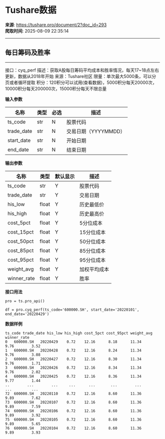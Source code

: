 # Tushare数据

**来源**: https://tushare.pro/document/2?doc_id=293  
**爬取时间**: 2025-08-09 22:35:14

---

## 每日筹码及胜率

---

接口：cyq\_perf
描述：获取A股每日筹码平均成本和胜率情况，每天17~18点左右更新，数据从2018年开始
来源：Tushare社区
限量：单次最大5000条，可以分页或者循环提取
积分：120积分可以试用(查看数据)，5000积分每天20000次，10000积分每天200000次，15000积分每天不限总量

**输入参数**

| 名称 | 类型 | 必选 | 描述 |
| --- | --- | --- | --- |
| ts\_code | str | N | 股票代码 |
| trade\_date | str | N | 交易日期（YYYYMMDD） |
| start\_date | str | N | 开始日期 |
| end\_date | str | N | 结束日期 |

**输出参数**

| 名称 | 类型 | 默认显示 | 描述 |
| --- | --- | --- | --- |
| ts\_code | str | Y | 股票代码 |
| trade\_date | str | Y | 交易日期 |
| his\_low | float | Y | 历史最低价 |
| his\_high | float | Y | 历史最高价 |
| cost\_5pct | float | Y | 5分位成本 |
| cost\_15pct | float | Y | 15分位成本 |
| cost\_50pct | float | Y | 50分位成本 |
| cost\_85pct | float | Y | 85分位成本 |
| cost\_95pct | float | Y | 95分位成本 |
| weight\_avg | float | Y | 加权平均成本 |
| winner\_rate | float | Y | 胜率 |

**接口用法**

```
pro = ts.pro_api()

df = pro.cyq_perf(ts_code='600000.SH', start_date='20220101', end_date='20220429')
```

**数据样例**

```
ts_code trade_date his_low his_high cost_5pct cost_95pct weight_avg winner_rate
0   600000.SH   20220429    0.72    12.16      8.18      11.34       9.76        3.52
1   600000.SH   20220428    0.72    12.16      8.24      11.34       9.76        3.08
2   600000.SH   20220427    0.72    12.16      8.30      11.34       9.76        1.71
3   600000.SH   20220426    0.72    12.16      8.34      11.34       9.76        2.02
4   600000.SH   20220425    0.72    12.16      8.36      11.34       9.77        1.44
..        ...        ...     ...      ...       ...        ...        ...         ...
72  600000.SH   20220110    0.72    12.16      8.60      11.36       9.89        7.62
73  600000.SH   20220107    0.72    12.16      8.60      11.36       9.89        7.59
74  600000.SH   20220106    0.72    12.16      8.60      11.36       9.89        3.92
75  600000.SH   20220105    0.72    12.16      8.60      11.36       9.89        5.65
76  600000.SH   20220104    0.72    12.16      8.60      11.36       9.89        3.93
```
